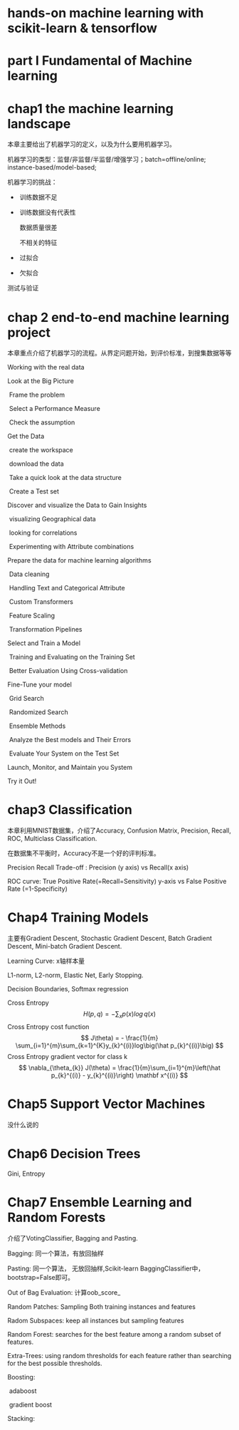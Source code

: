 # hands-on machine learning with scikit-learn & tensorflow

# part I Fundamental of Machine learning

# chap1 the machine learning landscape

本章主要给出了机器学习的定义，以及为什么要用机器学习。

机器学习的类型：监督/非监督/半监督/增强学习；batch=offline/online; instance-based/model-based;

机器学习的挑战：

- ​	训练数据不足

- ​	训练数据没有代表性

  ​		数据质量很差

  ​		不相关的特征

- ​	过拟合

- ​	欠拟合

测试与验证

# chap 2 end-to-end machine learning project 

本章重点介绍了机器学习的流程。从界定问题开始，到评价标准，到搜集数据等等

Working with the real data

Look at the Big Picture

​	Frame the problem

​	Select a Performance Measure

​	Check the assumption

Get the Data

​	create the workspace

​	download the data

​	Take a quick look at the data structure

​	Create a Test set

Discover and visualize the Data to Gain Insights

​	visualizing Geographical data

​	looking for correlations

​	Experimenting with Attribute combinations

Prepare the data for machine learning algorithms

​	Data cleaning

​	Handling Text and Categorical Attribute

​	Custom Transformers

​	Feature Scaling

​	Transformation Pipelines

Select and Train a Model

​	Training and Evaluating on the Training Set

​	Better Evaluation Using Cross-validation

Fine-Tune your model

​	Grid Search

​	Randomized Search

​	Ensemble Methods

​	Analyze the Best models and Their Errors

​	Evaluate Your System on the Test Set

Launch, Monitor, and Maintain you System

Try it Out!

# chap3 Classification

本章利用MNIST数据集，介绍了Accuracy, Confusion Matrix, Precision, Recall, ROC, Multiclass Classification.

在数据集不平衡时，Accuracy不是一个好的评判标准。

Precision Recall Trade-off : Precision (y axis) vs Recall(x axis)

ROC curve: True Positive Rate(=Recall=Sensitivity) y-axis vs False Positive Rate (=1-Specificity)

# Chap4 Training Models

主要有Gradient Descent, Stochastic Gradient Descent, Batch Gradient Descent, Mini-batch Gradient Descent.

Learning Curve: x轴样本量

L1-norm, L2-norm, Elastic Net, Early Stopping.

Decision Boundaries, Softmax regression

Cross Entropy
$$
H(p, q) = - \sum_{x}p(x)log \, q(x)
$$
Cross Entropy cost function
$$
J\theta) = - \frac{1}{m} \sum_{i=1}^{m}\sum_{k=1}^{K}y_{k}^{(i)}log\big(\hat p_{k}^{(i)}\big)
$$
Cross Entropy gradient vector for class k
$$
\nabla_{\theta_{k}} J(\theta) = \frac{1}{m}\sum_{i=1}^{m}\left(\hat p_{k}^{(i)} - y_{k}^{(i)}\right) \mathbf x^{(i)}
$$

# Chap5 Support Vector Machines

没什么说的

# Chap6 Decision Trees

Gini, Entropy

# Chap7 Ensemble Learning and Random Forests

介绍了VotingClassifier, Bagging and Pasting.

Bagging: 同一个算法，有放回抽样

Pasting: 同一个算法， 无放回抽样,Scikit-learn BaggingClassifier中，bootstrap=False即可。

Out of Bag Evaluation: 计算oob_score_

Random Patches: Sampling Both training instances and features

Radom Subspaces: keep all instances but sampling features

Random Forest: searches for the best feature among a random subset of features.

Extra-Trees: using random thresholds for each feature rather than searching for the best possible thresholds.

Boosting:

​	adaboost

​	gradient boost

Stacking: